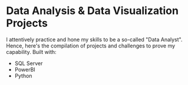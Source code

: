 # Data Analysis & Data Visualization Projects

I attentively practice and hone my skills to be a so-called "Data Analyst". Hence, here's the compilation of projects and challenges to prove my capability.
Built with:
+ SQL Server
+ PowerBI
+ Python
